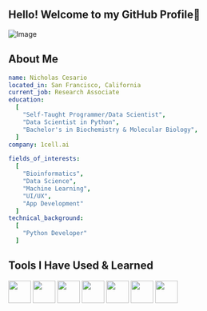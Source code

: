 ## Hello! Welcome to my GitHub Profile👋

![Image](https://github.com/user-attachments/assets/8c0912bc-655a-4686-aecf-a62333a98440)
</p>

## About Me
```yaml
name: Nicholas Cesario
located_in: San Francisco, California
current_job: Research Associate
education:
  [
    "Self-Taught Programmer/Data Scientist",
    "Data Scientist in Python",
    "Bachelor's in Biochemistry & Molecular Biology",
  ]
company: 1cell.ai

fields_of_interests:
  [
    "Bioinformatics",
    "Data Science",
    "Machine Learning",
    "UI/UX",
    "App Development"
  ]
technical_background:
  [
    "Python Developer"
  ]
```
## Tools I Have Used & Learned
<p align="left">
<img src="https://cdn.jsdelivr.net/gh/devicons/devicon@latest/icons/python/python-original.svg" width="45" height ="45"/>
<img src="https://cdn.jsdelivr.net/gh/devicons/devicon@latest/icons/rstudio/rstudio-original.svg" width="45" height ="45"/>
<img src="https://cdn.jsdelivr.net/gh/devicons/devicon@latest/icons/linux/linux-original.svg" width="45" height="45"/>
<img src="https://cdn.jsdelivr.net/gh/devicons/devicon@latest/icons/docker/docker-plain-wordmark.svg" width="45" height="45" />
<img src="https://cdn.jsdelivr.net/gh/devicons/devicon@latest/icons/anaconda/anaconda-original.svg" width ="45" height="45" />
<img src="https://cdn.jsdelivr.net/gh/devicons/devicon@latest/icons/arduino/arduino-plain-wordmark.svg" width ="45" height="45"/>
<img src="https://cdn.jsdelivr.net/gh/devicons/devicon@latest/icons/jupyter/jupyter-original-wordmark.svg" width = "45" height="45"/>
</p>





<!--
**NCesari0/NCesari0** is a ✨ _special_ ✨ repository because its `README.md` (this file) appears on your GitHub profile.

Here are some ideas to get you started:

- 🔭 I’m currently working on ...
- 🌱 I’m currently learning ...
- 👯 I’m looking to collaborate on ...
- 🤔 I’m looking for help with ...
- 💬 Ask me about ...
- 📫 How to reach me: ...
- 😄 Pronouns: ...
- ⚡ Fun fact: ...
-->
